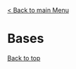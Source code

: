 [< Back to main Menu](https://github.com/gsoulie/vue-resources/blob/master/vue-index.md.md)    

# Bases

[Back to top](#bases)     
